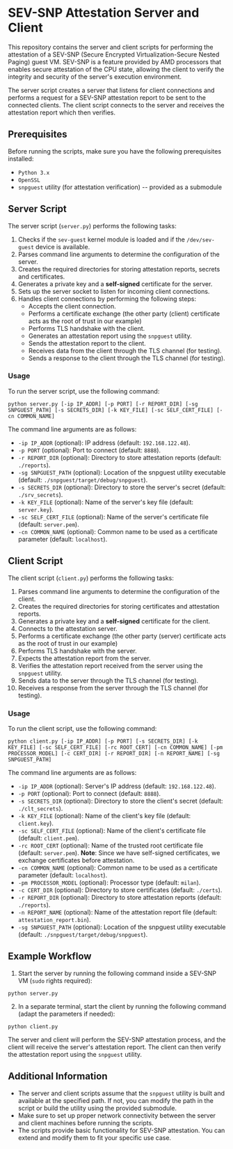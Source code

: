 # SEV-SNP Attestation Server and Client
This repository contains the server and client scripts for performing the attestation of a SEV-SNP (Secure Encrypted Virtualization-Secure Nested Paging) guest VM. SEV-SNP is a feature provided by AMD processors that enables secure attestation of the CPU state, allowing the client to verify the integrity and security of the server's execution environment.

The server script creates a server that listens for client connections and performs a request for a SEV-SNP attestation report to be sent to the connected clients. The client script connects to the server and receives the attestation report which then verifies.

## Prerequisites
Before running the scripts, make sure you have the following prerequisites installed:
- `Python 3.x`
- `OpenSSL`
- `snpguest` utility (for attestation verification) -- provided as a submodule

## Server Script
The server script (`server.py`) performs the following tasks:

1. Checks if the `sev-guest` kernel module is loaded and if the `/dev/sev-guest` device is available.
2. Parses command line arguments to determine the configuration of the server.
3. Creates the required directories for storing attestation reports, secrets and certificates.
4. Generates a private key and a **self-signed** certificate for the server.
5. Sets up the server socket to listen for incoming client connections.
6. Handles client connections by performing the following steps:
    - Accepts the client connection.
    - Performs a certificate exchange (the other party (client) certificate acts as the root of trust in our example)
    - Performs TLS handshake with the client.
    - Generates an attestation report using the `snpguest` utility.
    - Sends the attestation report to the client.
    - Receives data from the client through the TLS channel (for testing).
    - Sends a response to the client through the TLS channel (for testing).

### Usage
To run the server script, use the following command:
```
python server.py [-ip IP_ADDR] [-p PORT] [-r REPORT_DIR] [-sg SNPGUEST_PATH] [-s SECRETS_DIR] [-k KEY_FILE] [-sc SELF_CERT_FILE] [-cn COMMON_NAME]
```

The command line arguments are as follows:

- `-ip IP_ADDR` (optional): IP address (default: `192.168.122.48`).
- `-p PORT` (optional): Port to connect (default: `8888`).
- `-r REPORT_DIR` (optional): Directory to store attestation reports (default: `./reports`).
- `-sg SNPGUEST_PATH` (optional): Location of the snpguest utility executable (default: `./snpguest/target/debug/snpguest`).
- `-s SECRETS_DIR` (optional): Directory to store the server's secret (default: `./srv_secrets`).
- `-k KEY_FILE` (optional): Name of the server's key file (default: `server.key`).
- `-sc SELF_CERT_FILE` (optional): Name of the server's certificate file (default: `server.pem`).
- `-cn COMMON_NAME` (optional): Common name to be used as a certificate parameter (default: `localhost`).

## Client Script
The client script (`client.py`) performs the following tasks:

1. Parses command line arguments to determine the configuration of the client.
2. Creates the required directories for storing certificates and attestation reports.
3. Generates a private key and a **self-signed** certificate for the client.
4. Connects to the attestation server.
5. Performs a certificate exchange (the other party (server) certificate acts as the root of trust in our example)
5. Performs TLS handshake with the server.
6. Expects the attestation report from the server.
7. Verifies the attestation report received from the server using the `snpguest` utility.
8. Sends data to the server through the TLS channel (for testing).
9. Receives a response from the server through the TLS channel (for testing).

### Usage
To run the client script, use the following command:
```
python client.py [-ip IP_ADDR] [-p PORT] [-s SECRETS_DIR] [-k KEY_FILE] [-sc SELF_CERT_FILE] [-rc ROOT_CERT] [-cn COMMON_NAME] [-pm PROCESSOR_MODEL] [-c CERT_DIR] [-r REPORT_DIR] [-n REPORT_NAME] [-sg SNPGUEST_PATH]
```

The command line arguments are as follows:

- `-ip IP_ADDR` (optional): Server's IP address (default: `192.168.122.48`).
- `-p PORT` (optional): Port to connect (default: `8888`).
- `-s SECRETS_DIR` (optional): Directory to store the client's secret (default: `./clt_secrets`).
- `-k KEY_FILE` (optional): Name of the client's key file (default: `client.key`).
- `-sc SELF_CERT_FILE` (optional): Name of the client's certificate file (default: `client.pem`).
- `-rc ROOT_CERT` (optional): Name of the trusted root certificate file (default: `server.pem`). **Note**: Since we have self-signed certificates, we exchange certificates before attestation.
- `-cn COMMON_NAME` (optional): Common name to be used as a certificate parameter (default: `localhost`).
- `-pm PROCESSOR_MODEL` (optional): Processor type (default: `milan`).
- `-c CERT_DIR` (optional): Directory to store certificates (default: `./certs`).
- `-r REPORT_DIR` (optional): Directory to store attestation reports (default: `./reports`).
- `-n REPORT_NAME` (optional): Name of the attestation report file (default: `attestation_report.bin`).
- `-sg SNPGUEST_PATH` (optional): Location of the snpguest utility executable (default: `./snpguest/target/debug/snpguest`).

## Example Workflow
1. Start the server by running the following command inside a SEV-SNP VM (`sudo` rights required):
```
python server.py
```
2. In a separate terminal, start the client by running the following command (adapt the parameters if needed):
```
python client.py
```
The server and client will perform the SEV-SNP attestation process, and the client will receive the server's attestation report. 
The client can then verify the attestation report using the `snpguest` utility.

## Additional Information
- The server and client scripts assume that the `snpguest` utility is built and available at the specified path. If not, you can modify the path in the script or build the utility using the provided submodule.
- Make sure to set up proper network connectivity between the server and client machines before running the scripts.
- The scripts provide basic functionality for SEV-SNP attestation. You can extend and modify them to fit your specific use case.